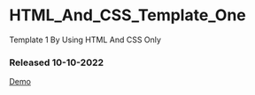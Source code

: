 # HTML_And_CSS_Template_One
Template 1 By Using HTML And CSS Only

### Released 10-10-2022

[Demo](https://hsalah9712.github.io/HTML_And_CSS_Template_1/)
